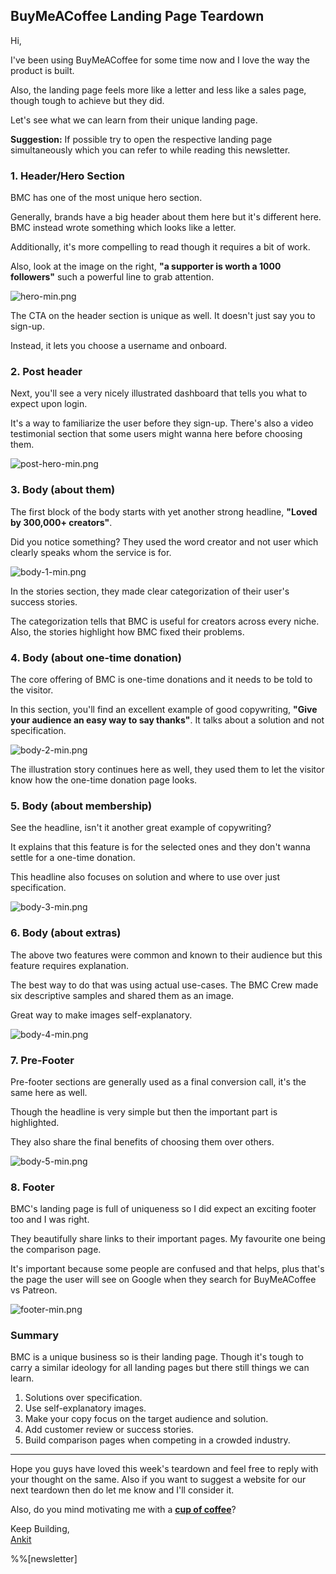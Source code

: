 ## BuyMeACoffee Landing Page Teardown

Hi,

I've been using BuyMeACoffee for some time now and I love the way the product is built.

Also, the landing page feels more like a letter and less like a sales page, though tough to achieve but they did.

Let's see what we can learn from their unique landing page.

**Suggestion:** If possible try to open the respective landing page simultaneously which you can refer to while reading this newsletter.

### 1. Header/Hero Section

BMC has one of the most unique hero section.

Generally, brands have a big header about them here but it's different here. BMC instead wrote something which looks like a letter.

Additionally, it's more compelling to read though it requires a bit of work.

Also, look at the image on the right, **"a supporter is worth a 1000 followers"** such a powerful line to grab attention.

![hero-min.png](https://cdn.hashnode.com/res/hashnode/image/upload/v1617208643241/WQSTEzN4j.png)

The CTA on the header section is unique as well. It doesn't just say you to sign-up.

Instead, it lets you choose a username and onboard.

### 2. Post header

Next, you'll see a very nicely illustrated dashboard that tells you what to expect upon login.

It's a way to familiarize the user before they sign-up. There's also a video testimonial section that some users might wanna here before choosing them.

![post-hero-min.png](https://cdn.hashnode.com/res/hashnode/image/upload/v1617208714832/XBzyGa_Ya.png)

### 3. Body (about them)

The first block of the body starts with yet another strong headline, **"Loved by 300,000+ creators"**.

Did you notice something? They used the word creator and not user which clearly speaks whom the service is for.

![body-1-min.png](https://cdn.hashnode.com/res/hashnode/image/upload/v1617208780655/6FjXVFtNJ.png)

In the stories section, they made clear categorization of their user's success stories.

The categorization tells that BMC is useful for creators across every niche. Also, the stories highlight how BMC fixed their problems.

### 4. Body (about one-time donation)

The core offering of BMC is one-time donations and it needs to be told to the visitor.

In this section, you'll find an excellent example of good copywriting, **"Give your audience an easy way to say thanks"**. It talks about a solution and not specification.

![body-2-min.png](https://cdn.hashnode.com/res/hashnode/image/upload/v1617210084986/cbcWIkZYE.png)

The illustration story continues here as well, they used them to let the visitor know how the one-time donation page looks.

### 5. Body (about membership)

See the headline, isn't it another great example of copywriting?

It explains that this feature is for the selected ones and they don't wanna settle for a one-time donation.

This headline also focuses on solution and where to use over just specification.

![body-3-min.png](https://cdn.hashnode.com/res/hashnode/image/upload/v1617210159262/pKsS4nGK1.png)

### 6. Body (about extras)

The above two features were common and known to their audience but this feature requires explanation.

The best way to do that was using actual use-cases. The BMC Crew made six descriptive samples and shared them as an image.

Great way to make images self-explanatory.

![body-4-min.png](https://cdn.hashnode.com/res/hashnode/image/upload/v1617210235814/w5Jzu507z.png)

### 7. Pre-Footer

Pre-footer sections are generally used as a final conversion call, it's the same here as well.

Though the headline is very simple but then the important part is highlighted.

They also share the final benefits of choosing them over others.

![body-5-min.png](https://cdn.hashnode.com/res/hashnode/image/upload/v1617210292652/6g9ghJwE3.png)

### 8. Footer

BMC's landing page is full of uniqueness so I did expect an exciting footer too and I was right.

They beautifully share links to their important pages. My favourite one being the comparison page.

It's important because some people are confused and that helps, plus that's the page the user will see on Google when they search for BuyMeACoffee vs Patreon.

![footer-min.png](https://cdn.hashnode.com/res/hashnode/image/upload/v1617210389854/1YQtkIMNH.png)

### Summary

BMC is a unique business so is their landing page. Though it's tough to carry a similar ideology for all landing pages but there still things we can learn.

1. Solutions over specification.
2. Use self-explanatory images.
3. Make your copy focus on the target audience and solution.
4. Add customer review or success stories.
5. Build comparison pages when competing in a crowded industry.

<hr>

Hope you guys have loved this week's teardown and feel free to reply with your thought on the same. Also if you want to suggest a website for our next teardown then do let me know and I'll consider it.

Also, do you mind motivating me with a **[cup of coffee](https://www.buymeacoffee.com/growthfyi)**?

Keep Building,<br/>
[Ankit](https://twitter.com/Growthfyi) 

%%[newsletter]